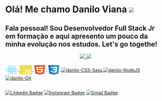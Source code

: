 # Olá! Me chamo Danilo Viana <a href="https://www.linkedin.com/in/danilo-viana-44b251221/"><img src="https://media.giphy.com/media/hvRJCLFzcasrR4ia7z/giphy.gif" width="25px"></a>
## Fala pessoal!  Sou Desenvolvedor Full Stack Jr em formação e aqui apresento um pouco da minha evolução nos estudos. Let's go togethe!
<div align="center">
  <a href="https://github.com/danilovviana">
  <img height="180em" src="https://github-readme-stats.vercel.app/api?username=danilovviana&show_icons=true&theme=gruvbox&include_all_commits=true&count_private=true"/>
  <img height="180em" src="https://github-readme-stats.vercel.app/api/top-langs/?username=danilovviana&layout=compact&langs_count=7&theme=gruvbox"/>
</div>
<div style="display: inline_block"><br>
  <img align="center" alt="danilo-React" height="30" width="40" src="https://raw.githubusercontent.com/devicons/devicon/master/icons/react/react-original.svg">
  <img align="center" alt="danilo-Js" height="30" width="40" src="https://raw.githubusercontent.com/devicons/devicon/master/icons/javascript/javascript-plain.svg">
  <img align="center" alt="danilo-HTML" height="30" width="40" src="https://raw.githubusercontent.com/devicons/devicon/master/icons/html5/html5-original.svg">
  <img align="center" alt="danilo-CSS" height="30" width="40" src="https://raw.githubusercontent.com/devicons/devicon/master/icons/css3/css3-original.svg">
  <img align="center" alt="danilo-CSS-Sass" height="30" width="40" src="https://cdn.jsdelivr.net/gh/devicons/devicon/icons/sass/sass-original.svg" />
  <img align="center" alt="danilo-NodeJS" height="30" width="40" src="https://cdn.jsdelivr.net/gh/devicons/devicon/icons/nodejs/nodejs-plain.svg" />
  <img align="center" alt="danilo-Git" height="30" width="40" src="https://icongr.am/devicon/git-original.svg?size=128&color=currentColor">
</div>
  
  ##
 
<div> 
  
[![Linkedin Badge](https://img.shields.io/badge/-daniloviana-blue?style=flat&logo=Linkedin&logoColor=white&link=https://www.linkedin.com/in/danilo-viana-44b251221/)](https://www.linkedin.com/in/danilo-viana-44b251221/)
[![Instagram Badge](https://img.shields.io/badge/-@danilovianadev-purple?style=flat&logo=instagram&logoColor=white&link=https://instagram.com/danilovianadev/)](https://instagram.com/_jessicaalim)
[![Gmail Badge](https://img.shields.io/badge/-danilovviana-c14438?style=flat&logo=Gmail&logoColor=white&link=mailto:danilovviana@gmail.com)](mailto:danilovviana@gmail.com)
</div>
  
  
